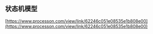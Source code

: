 ## 状态机模型

[https://www.processon.com/view/link/62246c051e08535e1b808e00](https://www.processon.com/view/link/62246c051e08535e1b808e00)